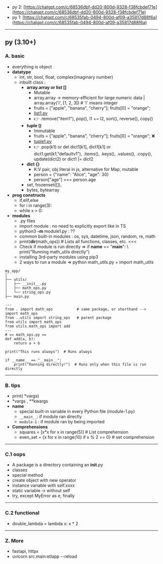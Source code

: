 - py 2: [https://chatgpt.com/c/68536dbf-dd20-800d-9328-f38fcbdef71e](https://chatgpt.com/c/68536dbf-dd20-800d-9328-f38fcbdef71e)
- py 1: [https://chatgpt.com/c/68535fab-0494-800d-af09-a35817d88f6a](https://chatgpt.com/c/68535fab-0494-800d-af09-a35817d88f6a)

---
## py (3.10+)
### A. basic
- everything is object
- **datatype**
  - int, str, bool, float, complex(imaginary number)
  - inbuilt class : 
    - **array.array or list []** 
      - Mutable
      - array.array -> memory-efficient for large numeric data |  array.array('i', [1, 2, 3])  # 'i' means integer
      - fruits = ["apple", "banana", "cherry"]; fruits[0] = "orange";
      - [list1.py](../../src/pyBasicModule/2025/list1.py)
      - :point_right: .remove("item1"), pop(), l1 += l2,  sort(), reverse(), copy()
    - **tuple ()**
      - Immutable
      - fruits = ["apple", "banana", "cherry"]; fruits[0] = "orange"; :x:
      - [tuple1.py](../../src/pyBasicModule/2025/tuple1.py) 
      - :point_right: .pop(k1) or del dict1[k1], dict1[k1] or dict1.get(k1,"defaultv1"), .items(), .keys(), .values(), .copy(), update(dict2) or dict1 |= dict2
    - **dict {}**
      - K:V pair, obj literal in js, alternative for Map, mutable
      - person = {"name": "Alice", "age": 30}
      - person["age"] === person.age
    - set, frozenset([]), 
    - bytes, bytearray
- **prog constructs**
  - if,elif,else
  - for i in range(3):
  - while x > 0:
- **modules** 
  - .py files
  - import module : no need to explicitly export like in TS
  - python3 **-m** module1.py : ??
  - common built-in modules :  os,  sys,  datetime,  json,  random,  re,  math
  - print(**dir**(math_ops))  # Lists all functions, classes, etc.  <<<
  - Check if module is run directly => if __name__ == "__main__": \ print("Running math_utils directly")
  - installing 3rd-party modules using pip3
  - 2 ways to run a module =>  python math_utils.py + import math_utils

```text
my_app/
│
├── utils/
│   ├── __init__.py
│   ├── math_ops.py
│   └── string_ops.py
├── main.py

---
from . import math_ops           # same package, or shorthand --> import math_ops
from ..utils import string_ops   # parent package
from utils import math_ops
from utils.math_ops import add
---
# == math_ops.py ==
def add(a, b):
    return a + b

print("This runs always")  # Runs always

if __name__ == "__main__":
    print("Running directly!")  # Runs only when this file is run directly
```

---
### B. tips
- print( *vargs)
- *vargs , **kwargs
- __name__
  - special built-in variable in every Python file (module-1.py)
  - `__main__`: if module ran directly
  - `module-1` : if module ran by being imported
- **Comprehensions**
  - squares = [x*x for x in range(5)] # List comprehension
  - even_set = {x for x in range(10) if x % 2 == 0} # set comprehension


---
### C.1 oops
- A package is a directory containing an __init__.py
- classes
- special method
- create object with new operator
- instance variable with self.xxxx
- static variable -> without self
- try, except MyError as e, finally

---
### C.2 functional
- double_lambda = lambda x: x * 2

---
### Z. More
- fastapi, httpx
- uvicorn src.main:etlapp --reload
